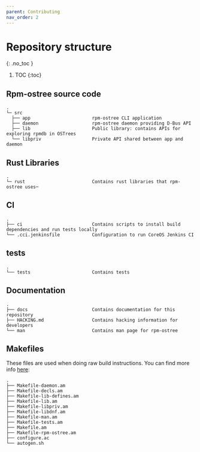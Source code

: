 ```yaml
---
parent: Contributing
nav_order: 2
---
```


# Repository structure
{: .no_toc }

1. TOC
{:toc}

## Rpm-ostree source code

```
.
└─ src
  ├── app                       rpm-ostree CLI application
  ├── daemon                    rpm-ostree daemon providing D-Bus API
  ├── lib                       Public library: contains APIs for exploring rpmdb in OSTrees
  └── libpriv                   Private API shared between app and daemon
```

## Rust Libraries

```
.
└─ rust                         Contains rust libraries that rpm-ostree uses─
```

## CI

```
.
├── ci                          Contains scripts to install build dependencies and run tests locally
└── .cci.jenkinsfile            Configuration to run CoreOS Jenkins CI
```

## tests

```
.
└── tests                       Contains tests
```

## Documentation

```
.
├── docs                        Contains documentation for this repository
├── HACKING.md                  Contains hacking information for developers
└── man                         Contains man page for rpm-ostree
```

## Makefiles

These files are used when doing raw build instructions. You can find more info [here](https://github.com/projectatomic/rpm-ostree/blob/main/HACKING.md#raw-build-instructions):

```
.
├── Makefile-daemon.am
├── Makefile-decls.am
├── Makefile-lib-defines.am
├── Makefile-lib.am
├── Makefile-libpriv.am
├── Makefile-libdnf.am
├── Makefile-man.am
├── Makefile-tests.am
├── Makefile.am
├── Makefile-rpm-ostree.am
├── configure.ac
└── autogen.sh
```

